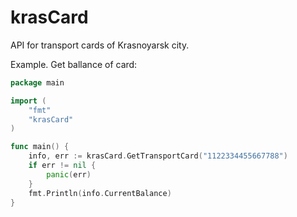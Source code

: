 # krasCard
API for transport cards of Krasnoyarsk city.

Example. Get ballance of card:

```go
package main

import (
	"fmt"
	"krasCard"
)

func main() {
	info, err := krasCard.GetTransportCard("1122334455667788")
	if err != nil {
		panic(err)
	}
	fmt.Println(info.CurrentBalance)
}

```